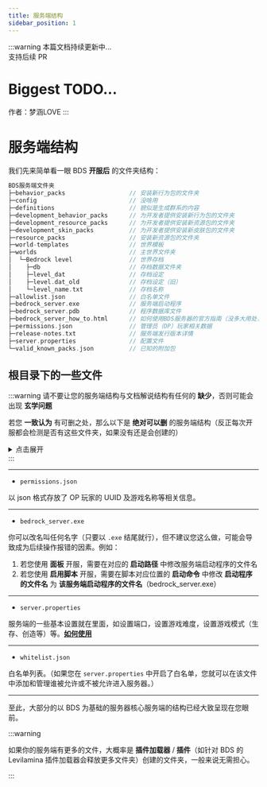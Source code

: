 ```yaml
---
title: 服务端结构
sidebar_position: 1
---
```


:::warning
本篇文档持续更新中...<br />
支持后续 PR

# Biggest TODO...

作者：梦涵LOVE
:::

# 服务端结构

我们先来简单看一眼 BDS **开服后** 的文件夹结构：

```c
BDS服务端文件夹
├─behavior_packs                  // 安装新行为包的文件夹
├─config                          // 没啥用
├─definitions                     // 貌似是生成群系的内容
├─development_behavior_packs      // 为开发者提供安装新行为包的文件夹
├─development_resource_packs      // 为开发者提供安装新资源包的文件夹
├─development_skin_packs          // 为开发者提供安装新皮肤包的文件夹
├─resource_packs                  // 安装新资源包的文件夹
├─world-templates                 // 世界模板
├─worlds                          // 主世界文件夹
│  └─Bedrock level                // 世界存档
│    ├─db                         // 存档数据文件夹
│    ├─level_dat                  // 存档设定
│    ├─level.dat_old              // 存档设定（旧）
│    └─level_name.txt             // 存档名称
├─allowlist.json                  // 白名单文件
├─bedrock_server.exe              // 服务端启动程序
├─bedrock_server.pdb              // 程序数据库文件
├─bedrock_server_how_to.html      // 如何使用BDS服务器的官方指南（没多大用处，看看就行）
├─permissions.json                // 管理员（OP）玩家相关数据
├─release-notes.txt               // 服务端发行版本详情
├─server.properties               // 配置文件
└─valid_known_packs.json          // 已知的附加包
```

<!-- :::info

对于世界文件夹的详细说明，请前往 **[世界文件架构](what-is-world.md)**

::: -->

## 根目录下的一些文件

:::warning
请不要让您的服务端结构与文档解说结构有任何的 **缺少**，否则可能会出现 **玄学问题**

若您 **一致认为** 有可删之处，那么以下是 **绝对可以删** 的服务端结构（反正每次开服都会检测是否有这些文件夹，如果没有还是会创建的）

<details>
  <summary>点击展开</summary>

- `config`
- development_behavior_packs
- development_resource_packs
- development_skin_packs
- world-templates
- bedrock_server_how_to.html（这个不会自己创建）
- release-notes.txt（这个不会自己创建）
- valid_known_packs.json

</details>
:::

---

- `permissions.json`

以 json 格式存放了 OP 玩家的 UUID 及游戏名称等相关信息。

---

- `bedrock_server.exe`

你可以改名叫任何名字（只要以 `.exe` 结尾就行），但不建议您这么做，可能会导致成为后续操作报错的因素。例如：

1. 若您使用 **面板** 开服，需要在对应的 **启动路径** 中修改服务端启动程序的文件名
2. 若您使用 **启用脚本** 开服，需要在脚本对应位置的 **启动命令** 中修改 **启动程序的文件名** 为 **该服务端启动程序的文件名**（bedrock_server.exe）

---

- `server.properties`

服务端的一些基本设置就在里面，如设置端口，设置游戏难度，设置游戏模式（生存、创造等）等。[**如何使用**](#)

---

- `whitelist.json`

白名单列表。（如果您在 `server.properties` 中开启了白名单，您就可以在该文件中添加和管理谁被允许或不被允许进入服务器。）

---

至此，大部分的以 BDS 为基础的服务器核心服务端的结构已经大致呈现在您眼前。

:::warning

如果你的服务端有更多的文件，大概率是 **插件加载器** / **插件**（如针对 BDS 的 Levilamina 插件加载器会释放更多文件夹）创建的文件夹，一般来说无需担心。

:::
